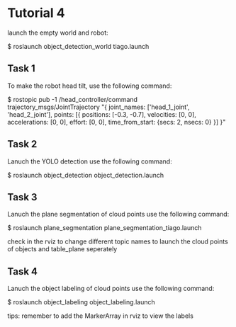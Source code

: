 
# Tutorial 4


launch the empty world and robot:

$ roslaunch object_detection_world tiago.launch

## Task 1
To make the robot head tilt, use the following command:

$ rostopic pub -1 /head_controller/command trajectory_msgs/JointTrajectory "{
  joint_names: ['head_1_joint', 'head_2_joint'],
  points: [{
    positions: [-0.3, -0.7],
    velocities: [0, 0],
    accelerations: [0, 0],
    effort: [0, 0],
    time_from_start: {secs: 2, nsecs: 0}
  }]
}"


## Task 2

Lanuch the YOLO detection use the following command:

$ roslaunch object_detection object_detection.launch


## Task 3
Lanuch the plane segmentation of cloud points use the following command:

$ roslaunch plane_segmentation plane_segmentation_tiago.launch

check in the rviz to change different topic names to launch the cloud points of objects and table_plane seperately


## Task 4

Lanuch the object labeling of cloud points use the following command:

$ roslaunch object_labeling object_labeling.launch

tips: remember to add the MarkerArray in rviz to view the labels



